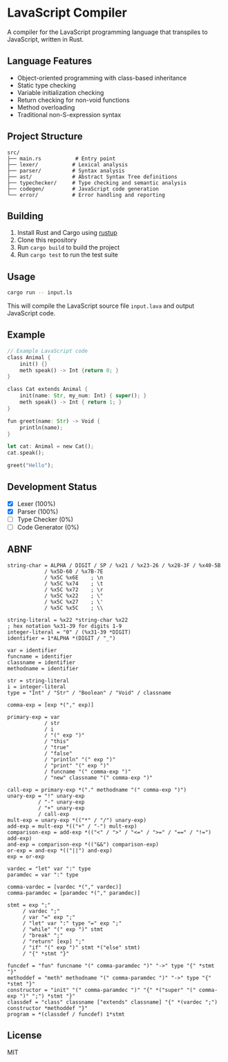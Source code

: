# LavaScript Compiler

A compiler for the LavaScript programming language that transpiles to JavaScript, written in Rust.

## Language Features

- Object-oriented programming with class-based inheritance
- Static type checking
- Variable initialization checking
- Return checking for non-void functions
- Method overloading
- Traditional non-S-expression syntax

## Project Structure

```
src/
├── main.rs           # Entry point
├── lexer/           # Lexical analysis
├── parser/          # Syntax analysis
├── ast/             # Abstract Syntax Tree definitions
├── typechecker/     # Type checking and semantic analysis
├── codegen/         # JavaScript code generation
└── error/           # Error handling and reporting
```

## Building

1. Install Rust and Cargo using [rustup](https://rustup.rs/)
2. Clone this repository
3. Run `cargo build` to build the project
4. Run `cargo test` to run the test suite

## Usage

```bash
cargo run -- input.ls
```

This will compile the LavaScript source file `input.lava` and output JavaScript code.

## Example

```rust
// Example LavaScript code
class Animal {
	init() {}
	meth speak() -> Int {return 0; }
}

class Cat extends Animal {
	init(name: Str, my_num: Int) { super(); }
	meth speak() -> Int { return 1; }
}

fun greet(name: Str) -> Void {
	println(name);
}

let cat: Animal = new Cat();
cat.speak();

greet("Hello");
```

## Development Status

- [x] Lexer (100%)
- [x] Parser (100%)
- [ ] Type Checker (0%)
- [ ] Code Generator (0%)

## ABNF

```abnf
string-char = ALPHA / DIGIT / SP / %x21 / %x23-26 / %x28-3F / %x40-5B 
            / %x5D-60 / %x7B-7E 
            / %x5C %x6E    ; \n
            / %x5C %x74    ; \t
            / %x5C %x72    ; \r
            / %x5C %x22    ; \"
            / %x5C %x27    ; \'
            / %x5C %x5C    ; \\

string-literal = %x22 *string-char %x22
; hex notation %x31-39 for digits 1-9
integer-literal = "0" / (%x31-39 *DIGIT) 
identifier = 1*ALPHA *(DIGIT / "_")

var = identifier
funcname = identifier
classname = identifier
methodname = identifier

str = string-literal
i = integer-literal
type = "Int" / "Str" / "Boolean" / "Void" / classname

comma-exp = [exp *("," exp)]

primary-exp = var
            / str
            / i
            / "(" exp ")"
            / "this"
            / "true"
            / "false"
            / "println" "(" exp ")"
            / "print" "(" exp ")"
            / funcname "(" comma-exp ")"
            / "new" classname "(" comma-exp ")"

call-exp = primary-exp *("." methodname "(" comma-exp ")")
unary-exp = "!" unary-exp
          / "-" unary-exp
          / "+" unary-exp
          / call-exp
mult-exp = unary-exp *(("*" / "/") unary-exp)
add-exp = mult-exp *(("+" / "-") mult-exp)
comparison-exp = add-exp *(("<" / ">" / "<=" / ">=" / "==" / "!=") add-exp)
and-exp = comparison-exp *(("&&") comparison-exp)
or-exp = and-exp *(("||") and-exp)
exp = or-exp

vardec = "let" var ":" type
paramdec = var ":" type

comma-vardec = [vardec *("," vardec)]
comma-paramdec = [paramdec *("," paramdec)]

stmt = exp ";"
     / vardec ";"
     / var "=" exp ";"
     / "let" var ":" type "=" exp ";"
     / "while" "(" exp ")" stmt
     / "break" ";"
     / "return" [exp] ";"
     / "if" "(" exp ")" stmt *("else" stmt)
     / "{" *stmt "}"

funcdef = "fun" funcname "(" comma-paramdec ")" "->" type "{" *stmt "}"
methoddef = "meth" methodname "(" comma-paramdec ")" "->" type "{" *stmt "}"
constructor = "init" "(" comma-paramdec ")" "{" *("super" "(" comma-exp ")" ";") *stmt "}"
classdef = "class" classname ["extends" classname] "{" *(vardec ";") constructor *methoddef "}"
program = *(classdef / funcdef) 1*stmt
```

## License

MIT
